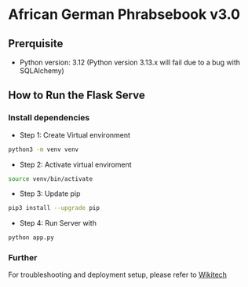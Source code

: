 # African German Phrabsebook v3.0

## Prerquisite

- Python version: 3.12 (Python version 3.13.x will fail due to a bug with SQLAlchemy)

## How to Run the Flask Serve

### Install dependencies

- Step 1: Create Virtual environment
```bash
python3 -m venv venv
```
- Step 2: Activate virtual enviroment
```bash
source venv/bin/activate
```
- Step 3: Update pip
```bash
pip3 install --upgrade pip
```
- Step 4: Run Server with 
```bash
python app.py
```

### Further
For troubleshooting and deployment setup, please refer to [Wikitech](https://wikitech.wikimedia.org/wiki/Help:Toolforge/My_first_Flask_OAuth_tool)
